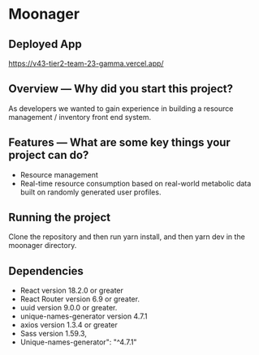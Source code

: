 # Moonager

## Deployed App

https://v43-tier2-team-23-gamma.vercel.app/

## Overview — Why did you start this project?

As developers we wanted to gain experience in building a resource management / inventory front end system.

## Features — What are some key things your project can do?

- Resource management
- Real-time resource consumption based on real-world metabolic data built on randomly generated user profiles.

## Running the project

Clone the repository and then run yarn install, and then yarn dev in the moonager directory.

## Dependencies

- React version 18.2.0 or greater
- React Router version 6.9 or greater.
- uuid version 9.0.0 or greater.
- unique-names-generator version 4.7.1
- axios version 1.3.4 or greater
- Sass version 1.59.3,
- Unique-names-generator": "^4.7.1"
